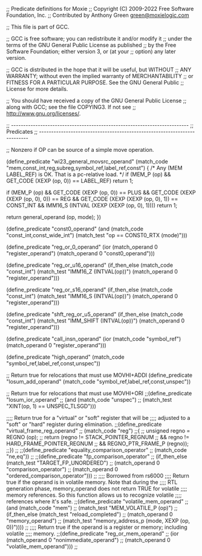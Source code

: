 ;; Predicate definitions for Moxie
;; Copyright (C) 2009-2022 Free Software Foundation, Inc.
;; Contributed by Anthony Green <green@moxielogic.com>

;; This file is part of GCC.

;; GCC is free software; you can redistribute it and/or modify it
;; under the terms of the GNU General Public License as published
;; by the Free Software Foundation; either version 3, or (at your
;; option) any later version.

;; GCC is distributed in the hope that it will be useful, but WITHOUT
;; ANY WARRANTY; without even the implied warranty of MERCHANTABILITY
;; or FITNESS FOR A PARTICULAR PURPOSE.  See the GNU General Public
;; License for more details.

;; You should have received a copy of the GNU General Public License
;; along with GCC; see the file COPYING3.  If not see
;; <http://www.gnu.org/licenses/>.

;; -------------------------------------------------------------------------
;; Predicates
;; -------------------------------------------------------------------------

;; Nonzero if OP can be source of a simple move operation.

(define_predicate "wi23_general_movsrc_operand"
  (match_code "mem,const_int,reg,subreg,symbol_ref,label_ref,const")
{
  /* Any (MEM LABEL_REF) is OK.  That is a pc-relative load.  */
  if (MEM_P (op) && GET_CODE (XEXP (op, 0)) == LABEL_REF)
    return 1;

  if (MEM_P (op)
      && GET_CODE (XEXP (op, 0)) == PLUS
      && GET_CODE (XEXP (XEXP (op, 0), 0)) == REG
      && GET_CODE (XEXP (XEXP (op, 0), 1)) == CONST_INT
      && IMM16_S (INTVAL (XEXP (XEXP (op, 0), 1))))
    return 1;

  return general_operand (op, mode);
})

(define_predicate "const0_operand"
  (and (match_code "const_int,const_wide_int")
       (match_test "op == CONST0_RTX (mode)")))

(define_predicate "reg_or_0_operand"
  (ior (match_operand 0 "register_operand")
       (match_operand 0 "const0_operand")))

(define_predicate "reg_or_u16_operand"
  (if_then_else (match_code "const_int")
    (match_test "IMM16_Z (INTVAL(op))")
    (match_operand 0 "register_operand")))

(define_predicate "reg_or_s16_operand"
  (if_then_else (match_code "const_int")
    (match_test "IMM16_S (INTVAL(op))")
    (match_operand 0 "register_operand")))

(define_predicate "shft_reg_or_u5_operand"
  (if_then_else (match_code "const_int")
    (match_test "IMM_SHIFT (INTVAL(op))")
    (match_operand 0 "register_operand")))

(define_predicate "call_insn_operand"
  (ior (match_code "symbol_ref")
       (match_operand 0 "register_operand")))

(define_predicate "high_operand"
  (match_code "symbol_ref,label_ref,const,unspec"))

;; Return true for relocations that must use MOVHI+ADDI
(define_predicate "losum_add_operand"
  (match_code "symbol_ref,label_ref,const,unspec"))

;; Return true for relocations that must use MOVHI+ORI
;;(define_predicate "losum_ior_operand"
;;  (and (match_code "unspec")
;;       (match_test "XINT(op, 1) == UNSPEC_TLSGD")))

;;;; Return true for a "virtual" or "soft" register that will be
;;;; adjusted to a "soft" or "hard" register during elimination.
;;(define_predicate "virtual_frame_reg_operand"
;;  (match_code "reg")
;;{
;;  unsigned regno = REGNO (op);
;;  return (regno != STACK_POINTER_REGNUM
;;	  && regno != HARD_FRAME_POINTER_REGNUM
;;	  && REGNO_PTR_FRAME_P (regno));
;;})
;;
;;(define_predicate "equality_comparison_operator"
;;  (match_code "ne,eq"))
;;
;;(define_predicate "fp_comparison_operator"
;;  (if_then_else (match_test "TARGET_FP_UNORDERED")
;;    (match_operand 0 "comparison_operator")
;;    (match_operand 0 "ordered_comparison_operator")))
;;
;;;; Borrowed from rs6000
;;;; Return true if the operand is in volatile memory.  Note that during the
;;;; RTL generation phase, memory_operand does not return TRUE for volatile
;;;; memory references.  So this function allows us to recognize volatile
;;;; references where it's safe.
;;(define_predicate "volatile_mem_operand"
;;  (and (match_code "mem")
;;       (match_test "MEM_VOLATILE_P (op)")
;;       (if_then_else (match_test "reload_completed")
;;	 (match_operand 0 "memory_operand")
;;	 (match_test "memory_address_p (mode, XEXP (op, 0))"))))
;;
;;;; Return true if the operand is a register or memory; including volatile
;;;; memory.
;;(define_predicate "reg_or_mem_operand"
;;  (ior (match_operand 0 "nonimmediate_operand")
;;       (match_operand 0 "volatile_mem_operand")))
;;